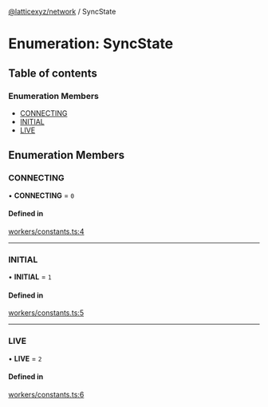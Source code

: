 [@latticexyz/network](../README.md) / SyncState

# Enumeration: SyncState

## Table of contents

### Enumeration Members

- [CONNECTING](SyncState.md#connecting)
- [INITIAL](SyncState.md#initial)
- [LIVE](SyncState.md#live)

## Enumeration Members

### CONNECTING

• **CONNECTING** = `0`

#### Defined in

[workers/constants.ts:4](https://github.com/latticexyz/mud/blob/28a579f35/packages/network/src/workers/constants.ts#L4)

---

### INITIAL

• **INITIAL** = `1`

#### Defined in

[workers/constants.ts:5](https://github.com/latticexyz/mud/blob/28a579f35/packages/network/src/workers/constants.ts#L5)

---

### LIVE

• **LIVE** = `2`

#### Defined in

[workers/constants.ts:6](https://github.com/latticexyz/mud/blob/28a579f35/packages/network/src/workers/constants.ts#L6)
